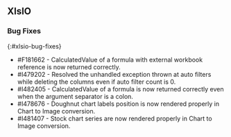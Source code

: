 ## XlsIO

### Bug Fixes
{:#xlsio-bug-fixes}

* \#F181662 - CalculatedValue of a formula with external workbook reference is now returned correctly.
* \#I479202 - Resolved the unhandled exception thrown at auto filters while deleting the columns even if auto filter count is 0.
* \#I482405 - CalculatedValue of a formula is now returned correctly even when the argument separator is a colon.
* \#I478676 - Doughnut chart labels position is now rendered properly in Chart to Image conversion.
* \#I481407 - Stock chart series are now rendered properly in Chart to Image conversion.